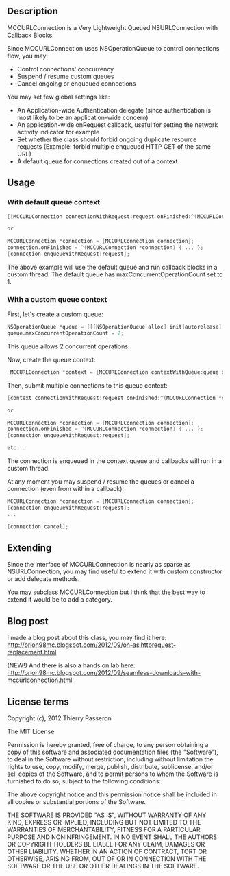 ## Description

MCCURLConnection is a Very Lightweight Queued NSURLConnection with Callback Blocks.

Since MCCURLConnection uses NSOperationQueue to control connections flow, you may:

* Control connections' concurrency
* Suspend / resume custom queues
* Cancel ongoing or enqueued connections

You may set few global settings like:

* An Application-wide Authentication delegate (since authentication is most likely to be an application-wide concern)
* An application-wide onRequest callback, useful for setting the network activity indicator for example
* Set whether the class should forbid ongoing duplicate resource requests (Example: forbid multiple enqueued HTTP GET of the same URL)
* A default queue for connections created out of a context

## Usage

### With default queue context 

```objective-c
[[MCCURLConnection connectionWithRequest:request onFinished:^(MCCURLConnection *connection) { ... }];

or

MCCURLConnection *connection = [MCCURLConnection connection];
connection.onFinished = ^(MCCURLConnection *connection) { ... };
[connection enqueueWithRequest:request];

```

The above example will use the default queue and run callback blocks in a custom thread. The default queue has maxConcurrentOperationCount set to 1.

### With a custom queue context

First, let's create a custom queue:

```objective-c
NSOperationQueue *queue = [[[NSOperationQueue alloc] init]autorelease];
queue.maxConcurrentOperationCount = 2;
```

This queue allows 2 concurrent operations.

Now, create the queue context:

```objective-c
 MCCURLConnection *context = [MCCURLConnection contextWithQueue:queue onRequest:nil];
```

Then, submit multiple connections to this queue context:

```objective-c
[context connectionWithRequest:request onFinished:^(MCCURLConnection *connection) { ... }];

or

MCCURLConnection *connection = [MCCURLConnection connection];
connection.onFinished = ^(MCCURLConnection *connection) { ... };
[connection enqueueWithRequest:request];

etc...
```

The connection is enqueued in the context queue and callbacks will run in a custom thread.

At any moment you may suspend / resume the queues or cancel a connection (even from within a callback):

```objective-c
MCCURLConnection *connection = [MCCURLConnection connection];
[connection enqueueWithRequest:request];
...

[connection cancel];
```

## Extending

Since the interface of MCCURLConnection is nearly as sparse as NSURLConnection, you may find useful to extend it with custom constructor or add delegate methods. 

You may subclass MCCURLConnection but I think that the best way to extend it would be to add a category.


## Blog post

I made a blog post about this class, you may find it here: http://orion98mc.blogspot.com/2012/09/on-asihttprequest-replacement.html

(NEW!) And there is also a hands on lab here: http://orion98mc.blogspot.com/2012/09/seamless-downloads-with-mccurlconnection.html


## License terms

Copyright (c), 2012 Thierry Passeron

The MIT License

Permission is hereby granted, free of charge, to any person obtaining a copy of this software and associated documentation files (the "Software"), to deal in the Software without restriction, including without limitation the rights to use, copy, modify, merge, publish, distribute, sublicense, and/or sell copies of the Software, and to permit persons to whom the Software is furnished to do so, subject to the following conditions:

The above copyright notice and this permission notice shall be included in all copies or substantial portions of the Software.

THE SOFTWARE IS PROVIDED "AS IS", WITHOUT WARRANTY OF ANY KIND, EXPRESS OR IMPLIED, INCLUDING BUT NOT LIMITED TO THE WARRANTIES OF MERCHANTABILITY, FITNESS FOR A PARTICULAR PURPOSE AND NONINFRINGEMENT. IN NO EVENT SHALL THE AUTHORS OR COPYRIGHT HOLDERS BE LIABLE FOR ANY CLAIM, DAMAGES OR OTHER LIABILITY, WHETHER IN AN ACTION OF CONTRACT, TORT OR OTHERWISE, ARISING FROM, OUT OF OR IN CONNECTION WITH THE SOFTWARE OR THE USE OR OTHER DEALINGS IN THE SOFTWARE.
